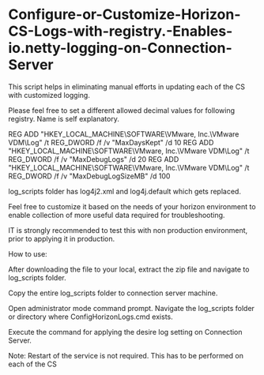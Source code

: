 # Configure-or-Customize-Horizon-CS-Logs-with-registry.-Enables-io.netty-logging-on-Connection-Server
<!-- Summary Start -->
This script helps in eliminating manual efforts in updating each of the CS with customized logging. 
<!-- Summary End -->
Please feel free to set a different allowed decimal values for following registry. Name is self explanatory. 

REG ADD "HKEY_LOCAL_MACHINE\SOFTWARE\VMware, Inc.\VMware VDM\Log" /t REG_DWORD /f /v "MaxDaysKept" /d 10 
REG ADD "HKEY_LOCAL_MACHINE\SOFTWARE\VMware, Inc.\VMware VDM\Log" /t REG_DWORD /f /v "MaxDebugLogs" /d 20 
REG ADD "HKEY_LOCAL_MACHINE\SOFTWARE\VMware, Inc.\VMware VDM\Log" /t REG_DWORD /f /v "MaxDebugLogSizeMB" /d 100

log_scripts folder has log4j2.xml and log4j.default which gets replaced. 

Feel free to customize it based on the needs of your horizon environment to enable collection of more useful data required for troubleshooting.

IT is strongly recommended to test this with non production environment, prior to applying it in production.

How to use:

After downloading the file to your local, extract the zip file and navigate to log_scripts folder. 

Copy the entire log_scripts folder to connection server machine. 

Open administrator mode command prompt. Navigate the log_scripts folder or directory where ConfigHorizonLogs.cmd exists.

Execute the command for applying the desire log setting on Connection Server. 

Note: Restart of the service is not required. This has to be performed on each of the CS
